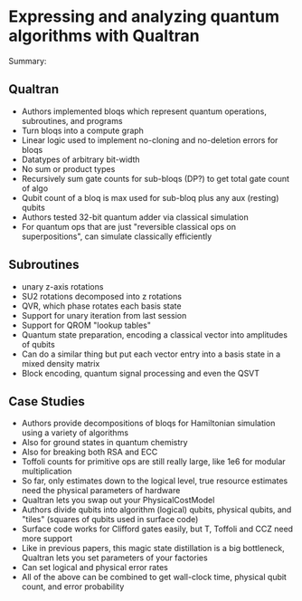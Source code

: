 # Expressing and analyzing quantum algorithms with Qualtran
Summary: 

## Qualtran
- Authors implemented bloqs which represent quantum operations, subroutines, and programs
- Turn bloqs into a compute graph
- Linear logic used to implement no-cloning and no-deletion errors for bloqs
- Datatypes of arbitrary bit-width
- No sum or product types
- Recursively sum gate counts for sub-bloqs (DP?) to get total gate count of algo
- Qubit count of a bloq is max used for sub-bloq plus any aux (resting) qubits 
- Authors tested 32-bit quantum adder via classical simulation
- For quantum ops that are just "reversible classical ops on superpositions", can simulate classically efficiently

## Subroutines
- unary z-axis rotations
- SU2 rotations decomposed into z rotations
- QVR, which phase rotates each basis state
- Support for unary iteration from last session
- Support for QROM "lookup tables"
- Quantum state preparation, encoding a classical vector into amplitudes of qubits
- Can do a similar thing but put each vector entry into a basis state in a mixed density matrix
- Block encoding, quantum signal processing and even the QSVT

## Case Studies
- Authors provide decompositions of bloqs for Hamiltonian simulation using a variety of algorithms
- Also for ground states in quantum chemistry
- Also for breaking both RSA and ECC
- Toffoli counts for primitive ops are still really large, like 1e6 for modular multiplication
- So far, only estimates down to the logical level, true resource estimates need the physical parameters of hardware
- Qualtran lets you swap out your PhysicalCostModel
- Authors divide qubits into algorithm (logical) qubits, physical qubits, and "tiles" (squares of qubits used in surface code)
- Surface code works for Clifford gates easily, but T, Toffoli and CCZ need more support 
- Like in previous papers, this magic state distillation is a big bottleneck, Qualtran lets you set parameters of your factories
- Can set logical and physical error rates
- All of the above can be combined to get wall-clock time, physical qubit count, and error probability
